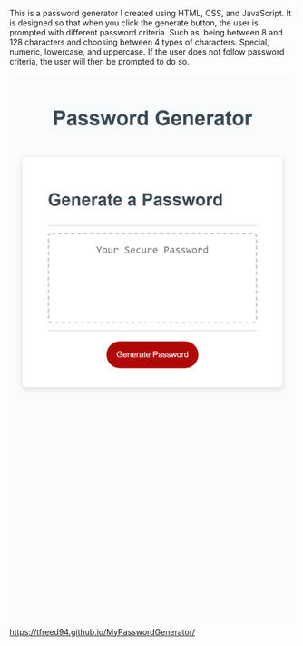 This is a password generator I created using HTML, CSS, and JavaScript. It is designed so that when you click the generate button, the user is prompted with different password criteria. Such as, being between 8 and 128 characters and choosing between 4 types of characters. Special, numeric, lowercase, and uppercase.  If the user does not follow password criteria, the user will then be prompted to do so.

![Alt text](assets/images/tfreed94.github.io_MyPasswordGenerator_.png)


https://tfreed94.github.io/MyPasswordGenerator/